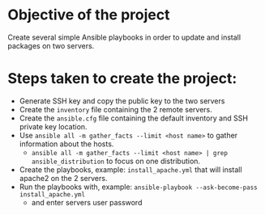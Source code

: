 # Objective of the project
Create several simple Ansible playbooks in order to update and install packages on two servers.

# Steps taken to create the project:
- Generate SSH key and copy the public key to the two servers
- Create the `inventory` file containing the 2 remote servers.
- Create the `ansible.cfg` file containing the default inventory and SSH private key location.
- Use `ansible all -m gather_facts --limit <host name>` to gather information about the hosts.
	- `ansible all -m gather_facts --limit <host name> | grep ansible_distribution` to focus on one distribution.
- Create the playbooks, example: `install_apache.yml` that will install apache2 on the 2 servers.
- Run the playbooks with, example:
	`ansible-playbook --ask-become-pass install_apache.yml`
	- and enter servers user password
	
